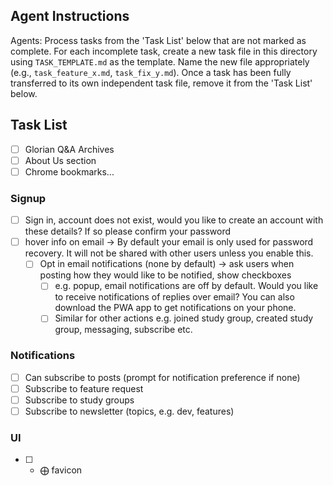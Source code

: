 ## Agent Instructions

Agents: Process tasks from the 'Task List' below that are not marked as complete. For each incomplete task, create a new task file in this directory using `TASK_TEMPLATE.md` as the template. Name the new file appropriately (e.g., `task_feature_x.md`, `task_fix_y.md`). Once a task has been fully transferred to its own independent task file, remove it from the 'Task List' below.

## Task List
- [ ] Glorian Q&A Archives
- [ ] About Us section
- [ ] Chrome bookmarks...

### Signup
- [ ] Sign in, account does not exist, would you like to create an account with these details? If so please confirm your password
- [ ] hover info on email -> By default your email is only used for password recovery. It will not be shared with other users unless you enable this.
    - [ ] Opt in email notifications (none by default) -> ask users when posting how they would like to be notified, show checkboxes
        - [ ] e.g. popup, email notifications are off by default. Would you like to receive notifications of replies over email? You can also download the PWA app to get notifications on your phone.
        - [ ] Similar for other actions e.g. joined study group, created study group, messaging, subscribe etc.

### Notifications
- [ ] Can subscribe to posts (prompt for notification preference if none)
- [ ] Subscribe to feature request
- [ ] Subscribe to study groups
- [ ] Subscribe to newsletter (topics, e.g. dev, features)

### UI
- [ ] - ⨁  favicon
